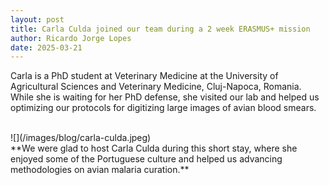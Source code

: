 ```yaml
---
layout: post
title: Carla Culda joined our team during a 2 week ERASMUS+ mission
author: Ricardo Jorge Lopes
date: 2025-03-21
---
```


Carla is a PhD student at Veterinary Medicine at the University of Agricultural Sciences and Veterinary Medicine, Cluj-Napoca, Romania. While she is waiting for her PhD defense, she visited our lab and helped us optimizing our protocols for digitizing large images of avian blood smears.

<br>
![](/images/blog/carla-culda.jpeg)
<br>
**We were glad to host Carla Culda during this short stay, where she enjoyed some of the Portuguese culture and helped us advancing methodologies on avian malaria curation.**


